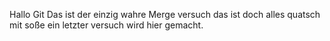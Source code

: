 Hallo Git
Das ist der einzig wahre Merge versuch
das ist doch alles quatsch mit soße
ein letzter versuch wird hier gemacht.
